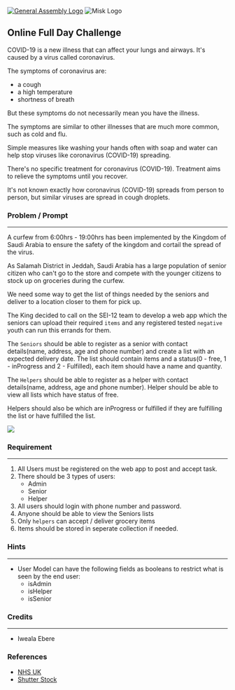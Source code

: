[![General Assembly Logo](https://camo.githubusercontent.com/1a91b05b8f4d44b5bbfb83abac2b0996d8e26c92/687474703a2f2f692e696d6775722e636f6d2f6b6538555354712e706e67)](https://generalassemb.ly/education/web-development-immersive)
![Misk Logo](https://i.ibb.co/KmXhJbm/Webp-net-resizeimage-1.png)

## Online Full Day Challenge
COVID-19 is a new illness that can affect your lungs and airways. It's caused by a virus called coronavirus.

The symptoms of coronavirus are:
- a cough
- a high temperature
- shortness of breath

But these symptoms do not necessarily mean you have the illness.

The symptoms are similar to other illnesses that are much more common, such as cold and flu.

Simple measures like washing your hands often with soap and water can help stop viruses like coronavirus (COVID-19) spreading.

There's no specific treatment for coronavirus (COVID-19). Treatment aims to relieve the symptoms until you recover.

It's not known exactly how coronavirus (COVID-19) spreads from person to person, but similar viruses are spread in cough droplets.

### Problem / Prompt
---
A curfew from 6:00hrs - 19:00hrs has been implemented by the Kingdom of Saudi Arabia to ensure the safety of the kingdom and cortail the spread of the virus.

As Salamah District in Jeddah, Saudi Arabia has a large population of senior citizen who can't go to the store and compete with the younger citizens to stock up on groceries during the curfew. 

We need some way to get the list of things needed by the seniors and deliver to a location closer to them for pick up.

The King decided to call on the SEI-12 team to develop a web app which the seniors can upload their required `items` and any registered tested `negative` youth can run this errands for them.

The `Seniors` should be able to register as a senior with contact details(name, address, age and phone number) and create a list with an expected delivery date. The list should contain items and a status(0 - free, 1 - inProgress and 2 - Fulfilled), each item should have a name and quantity.

The `Helpers` should be able to register as a helper with contact details(name, address, age and phone number). Helper should be able to view all lists which have status of free.

Helpers should also be which are inProgress or fulfilled if they are fulfilling the list or have fulfilled the list.

![](https://image.shutterstock.com/image-photo/dubai-united-arab-emirates-circa-260nw-396264253.jpg)

### Requirement
-----
 1. All Users must be registered on the web app to post and accept task.
 1. There should be 3 types of users:
    - Admin
    - Senior
    - Helper
 1. All users should login with phone number and password.
 1. Anyone should be able to view the Seniors lists
 1. Only `helpers` can accept / deliver grocery items
 1. Items should be stored in seperate collection if needed.


### Hints
-------
- User Model can have the following fields as booleans to restrict what is seen by the end user:
    - isAdmin
    - isHelper
    - isSenior

### Credits
-------------
 - Iweala Ebere

### References
- [NHS UK](https://www.nhs.uk/conditions/coronavirus-covid-19/#symptoms)
- [Shutter Stock](https://image.shutterstock.com/image-photo/dubai-united-arab-emirates-circa-260nw-396264253.jpg)
